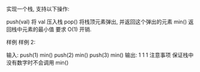 实现一个栈, 支持以下操作:

push(val) 将 val 压入栈
pop() 将栈顶元素弹出, 并返回这个弹出的元素
min() 返回栈中元素的最小值
要求 O(1) 开销.

样例
样例 2:

输入:
push(1)
min()
push(2)
min()
push(3)
min()
输出:
1
1
1
注意事项
保证栈中没有数字时不会调用 min()
